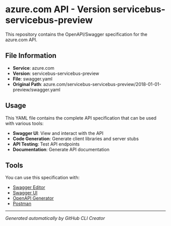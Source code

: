 # azure.com API - Version servicebus-servicebus-preview

This repository contains the OpenAPI/Swagger specification for the azure.com API.

## File Information

- **Service**: azure.com
- **Version**: servicebus-servicebus-preview
- **File**: swagger.yaml
- **Original Path**: azure.com/servicebus-servicebus-preview/2018-01-01-preview/swagger.yaml

## Usage

This YAML file contains the complete API specification that can be used with various tools:

- **Swagger UI**: View and interact with the API
- **Code Generation**: Generate client libraries and server stubs
- **API Testing**: Test API endpoints
- **Documentation**: Generate API documentation

## Tools

You can use this specification with:

- [Swagger Editor](https://editor.swagger.io/)
- [Swagger UI](https://swagger.io/tools/swagger-ui/)
- [OpenAPI Generator](https://openapi-generator.tech/)
- [Postman](https://www.postman.com/)

---

*Generated automatically by GitHub CLI Creator*

